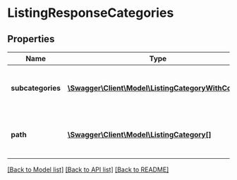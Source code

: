 # ListingResponseCategories

## Properties
Name | Type | Description | Notes
------------ | ------------- | ------------- | -------------
**subcategories** | [**\Swagger\Client\Model\ListingCategoryWithCount[]**](ListingCategoryWithCount.md) | Categories with counters, which can be used to refine search results. | [optional] 
**path** | [**\Swagger\Client\Model\ListingCategory[]**](ListingCategory.md) | Categories path to the current listing category (breadcrumbs). | [optional] 

[[Back to Model list]](../../README.md#documentation-for-models) [[Back to API list]](../../README.md#documentation-for-api-endpoints) [[Back to README]](../../README.md)


